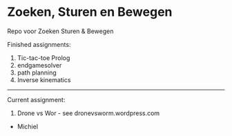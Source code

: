 Zoeken, Sturen en Bewegen 
=========================
Repo voor Zoeken Sturen &amp; Bewegen 

Finished assignments:

1. Tic-tac-toe Prolog
2. endgamesolver
3. path planning
4. Inverse kinematics
---

Current assignment:

1. Drone vs Wor - see dronevsworm.wordpress.com

- Michiel
